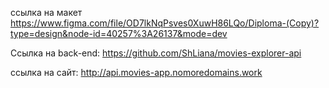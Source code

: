 ссылка на макет https://www.figma.com/file/OD7lkNqPsves0XuwH86LQo/Diploma-(Copy)?type=design&node-id=40257%3A26137&mode=dev

Ссылка на back-end: https://github.com/ShLiana/movies-explorer-api

ссылка на сайт: http://api.movies-app.nomoredomains.work
